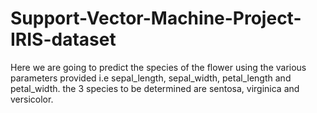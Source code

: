 # Support-Vector-Machine-Project-IRIS-dataset

Here we are going to predict the species of the flower using the various parameters provided i.e sepal_length, sepal_width, petal_length and petal_width.  the 3 species to be determined are sentosa, virginica and versicolor.
